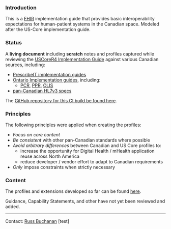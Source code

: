 ### Introduction

This is a [FHIR](http://hl7.org/fhir) implementation guide that provides basic interoperability expectations for human-patient systems in the Canadian space.  Modeled after the US-Core implementation guide.

### Status

A **living document** including **scratch** notes and profiles captured while reviewing the [USCoreR4 Implementation Guide](http://build.fhir.org/ig/HL7/US-Core-R4/) against various Canadian sources, including:
- [PrescribeIT implementation guides](https://specs.prescribeit.ca/R2.0/)
- [Ontario Implementation guides](https://ehealthontario.on.ca/en/architecture/standards/draft), including:
  - [PCR](https://simplifier.net/guide/provincialclientregistrypcrhl7fhirimplementationguidev2.0/home), [PPR](https://simplifier.net/guide/provincialproviderregistrypprhl7fhirimplementationguide-v1.0/home), [OLIS](https://simplifier.net/guide/ontariolaboratoriesinformationsystemconsumerquery/home)
- [pan-Canadian HL7v3 specs](https://infocentral.infoway-inforoute.ca/extra/ca/mr0206-html/html/start.html)

The [GitHub repository for this CI build be found here](https://github.com/scratch-fhir-profiles/CA-Core).

### Principles

The following principles were applied when creating the profiles:
- *Focus on core content*
- *Be consistent* with other pan-Canadian standards where possible
- *Avoid arbitrary differences* between Canadian and US Core profiles to:
  - increase the opportunity for Digital Health / mHealth application reuse across North America
  - reduce developer / vendor effort to adapt to Canadian requirements
- *Only* impose constraints when strictly necessary

### Content

The profiles and extensions developed so far can be found [here](artifacts.html).  

Guidance, Capability Statements, and other have not yet been reviewed and added.

-----

Contact: [Russ Buchanan](mailto:rbuchanan@gevityinc.com)
[test]
